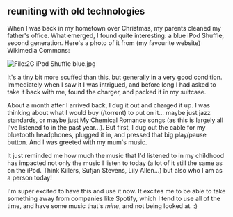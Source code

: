 ## reuniting with old technologies
When I was back in my hometown over Christmas, my parents cleaned my father's office. What emerged, I found quite interesting: a blue iPod Shuffle, second generation. Here's a photo of it from (my favourite website) Wikimedia Commons:

![File:2G iPod Shuffle blue.jpg](https://upload.wikimedia.org/wikipedia/commons/thumb/c/c4/2G_iPod_Shuffle_blue.jpg/240px-2G_iPod_Shuffle_blue.jpg)

It's a tiny bit more scuffed than this, but generally in a very good condition. Immediately when I saw it I was intrigued, and before long I had asked to take it back with me, found the charger, and packed it in my suitcase.

About a month after I arrived back, I dug it out and charged it up. I was thinking about what I would buy (/torrent) to put on it... maybe just jazz standards, or maybe just My Chemical Romance songs (as this is largely all I've listened to in the past year...). But first, I dug out the cable for my bluetooth headphones, plugged it in, and pressed that big play/pause button. And I was greeted with my mum's music.

It just reminded me how much the music that I'd listened to in my childhood has impacted not only the music I listen to today (a lot of it still the same as on the iPod. Think Killers, Sufjan Stevens, Lily Allen...) but also who I am as a person today!

I'm super excited to have this and use it now. It excites me to be able to take something away from companies like Spotify, which I tend to use all of the time, and have some music that's *mine*, and not being looked at. :)